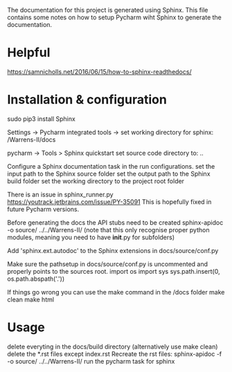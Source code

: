 The documentation for this project is generated using Sphinx.
This file contains some notes on how to setup Pycharm wiht Sphinx to generate the documentation.

# Helpful
https://samnicholls.net/2016/06/15/how-to-sphinx-readthedocs/


# Installation & configuration
sudo pip3 install Sphinx

Settings -> Pycharm integrated tools ->
set working directory for sphinx: <full path here>/Warrens-II/docs

pycharm -> Tools > Sphinx quickstart 
set source code directory to: .. 

Configure a Sphinx documentation task in the run configurations.
set the input path to the Sphinx source folder
set the output path to the Sphinx build folder
set the working directory to the project root folder

There is an issue in sphinx_runner.py
https://youtrack.jetbrains.com/issue/PY-35091
This is hopefully fixed in future Pycharm versions.

Before generating the docs the API stubs need to be created
sphinx-apidoc -o source/ ../../Warrens-II/
(note that this only recognise proper python modules, meaning you need to have __init__.py for subfolders)

Add 'sphinx.ext.autodoc' to the Sphinx extensions in docs/source/conf.py

Make sure the pathsetup in docs/source/conf.py is uncommented and properly points to the sources root.
import os
import sys
sys.path.insert(0, os.path.abspath('.'))


If things go wrong you can use the make command in the /docs folder 
make clean 
make html

# Usage
delete everyting in the docs/build directory (alternatively use make clean)
delete the *.rst files except index.rst
Recreate the rst files: sphinx-apidoc -f -o source/ ../../Warrens-II/
run the pycharm task for sphinx
